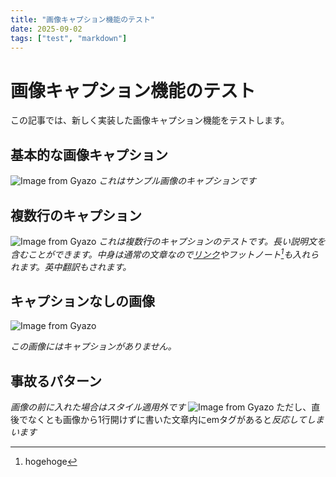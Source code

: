 ```yaml
---
title: "画像キャプション機能のテスト"
date: 2025-09-02
tags: ["test", "markdown"]
---
```


# 画像キャプション機能のテスト

この記事では、新しく実装した画像キャプション機能をテストします。

## 基本的な画像キャプション

![Image from Gyazo](https://i.gyazo.com/91bc8d34e80ed284c204c07ae9f73636.png)
*これはサンプル画像のキャプションです*

## 複数行のキャプション

![Image from Gyazo](https://i.gyazo.com/91bc8d34e80ed284c204c07ae9f73636.png)
*これは複数行のキャプションのテストです。長い説明文を含むことができます。中身は通常の文章なので[リンク](http://hogehoge)やフットノート[^1]も入れられます。英中翻訳もされます。*

[^1]:hogehoge

## キャプションなしの画像

![Image from Gyazo](https://i.gyazo.com/91bc8d34e80ed284c204c07ae9f73636.png)

*この画像にはキャプションがありません。*

## 事故るパターン

*画像の前に入れた場合はスタイル適用外です*
![Image from Gyazo](https://i.gyazo.com/91bc8d34e80ed284c204c07ae9f73636.png)
ただし、直後でなくとも画像から1行開けずに書いた文章内にemタグがあると*反応してしまいます*
